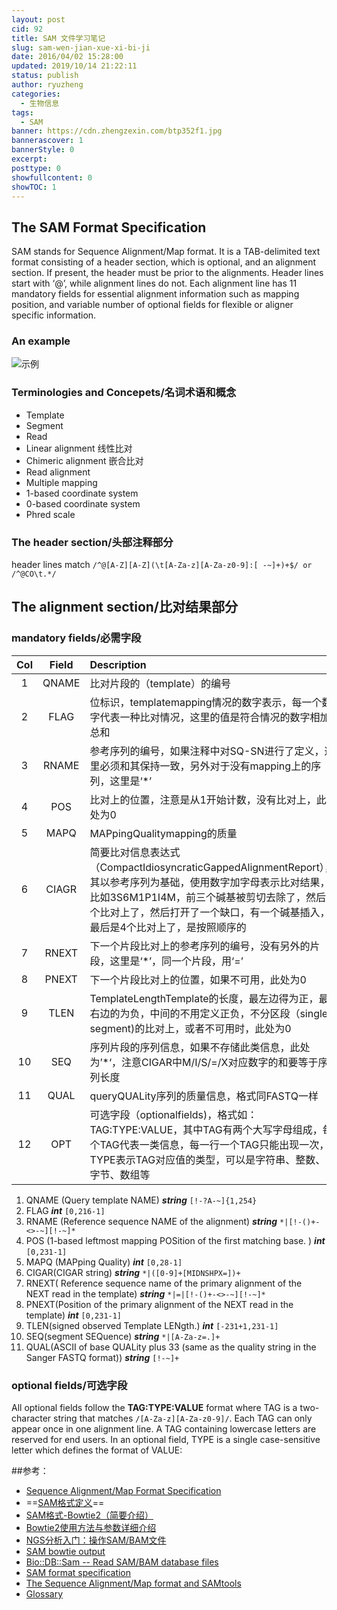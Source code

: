 ```yaml
---
layout: post
cid: 92
title: SAM 文件学习笔记
slug: sam-wen-jian-xue-xi-bi-ji
date: 2016/04/02 15:28:00
updated: 2019/10/14 21:22:11
status: publish
author: ryuzheng
categories: 
  - 生物信息
tags: 
  - SAM
banner: https://cdn.zhengzexin.com/btp352f1.jpg
bannerascover: 1
bannerStyle: 0
excerpt: 
posttype: 0
showfullcontent: 0
showTOC: 1
---
```



## The SAM Format Specification

SAM stands for Sequence Alignment/Map format. It is a TAB-delimited text format consisting of a header section, which is optional, and an alignment section. If present, the header must be prior to the alignments. Header lines start with ‘@’, while alignment lines do not. Each alignment line has 11 mandatory fields for essential alignment information such as mapping position, and variable number of optional fields for flexible or aligner specific information.

### An example

![示例](https://cdn.zhengzexin.com/btp352f1.jpg)

### Terminologies and Concepets/名词术语和概念

- Template
- Segment  
- Read  
- Linear alignment  线性比对
- Chimeric alignment  嵌合比对
- Read alignment
- Multiple mapping
- 1-based coordinate system
- 0-based coordinate system
- Phred scale

### The header section/头部注释部分

header lines match ```/^@[A-Z][A-Z](\t[A-Za-z][A-Za-z0-9]:[ -~]+)+$/ or /^@CO\t.*/```

## The alignment section/比对结果部分

### mandatory fields/必需字段

|Col|Field|Description|
|:----:|:----:|:----|
|1|QNAME|比对片段的（template）的编号|
|2|FLAG|位标识，templatemapping情况的数字表示，每一个数字代表一种比对情况，这里的值是符合情况的数字相加总和|
|3|RNAME|参考序列的编号，如果注释中对SQ-SN进行了定义，这里必须和其保持一致，另外对于没有mapping上的序列，这里是‘*’|
|4|POS|比对上的位置，注意是从1开始计数，没有比对上，此处为0|
|5|MAPQ|MAPpingQualitymapping的质量|
|6|CIAGR|简要比对信息表达式（CompactIdiosyncraticGappedAlignmentReport），其以参考序列为基础，使用数字加字母表示比对结果，比如3S6M1P1I4M，前三个碱基被剪切去除了，然后6个比对上了，然后打开了一个缺口，有一个碱基插入，最后是4个比对上了，是按照顺序的|
|7|RNEXT|下一个片段比对上的参考序列的编号，没有另外的片段，这里是‘*’，同一个片段，用‘=’|
|8|PNEXT|下一个片段比对上的位置，如果不可用，此处为0|
|9|TLEN|TemplateLengthTemplate的长度，最左边得为正，最右边的为负，中间的不用定义正负，不分区段（single-segment)的比对上，或者不可用时，此处为0|
|10|SEQ|序列片段的序列信息，如果不存储此类信息，此处为’*‘，注意CIGAR中M/I/S/=/X对应数字的和要等于序列长度|
|11|QUAL|queryQUALity序列的质量信息，格式同FASTQ一样|
|12|OPT|可选字段（optionalfields)，格式如：TAG:TYPE:VALUE，其中TAG有两个大写字母组成，每个TAG代表一类信息，每一行一个TAG只能出现一次，TYPE表示TAG对应值的类型，可以是字符串、整数、字节、数组等|

1. QNAME  (Query template NAME)  ***string***
   ```[!-?A-~]{1,254}```
2. FLAG ***int***
   ```[0,216-1]```
3. RNAME (Reference sequence NAME of the alignment) ***string***
   ```*|[!-()+-<>-~][!-~]*```
4. POS (1-based leftmost mapping POSition of the first matching base. ) ***int***
   ```[0,231-1] ```
5. MAPQ (MAPping Quality) ***int***
   ```[0,28-1] ```
6. CIGAR(CIGAR string) ***string***
   ```*|([0-9]+[MIDNSHPX=])+```
7. RNEXT( Reference sequence name of the primary alignment of the NEXT read in the template) ***string***
   ```*|=|[!-()+-<>-~][!-~]*```
8. PNEXT(Position of the primary alignment of the NEXT read in the template) ***int***
   ```[0,231-1] ```
9. TLEN(signed observed Template LENgth.) ***int***
   ```[-231+1,231-1] ```
10. SEQ(segment SEQuence) ***string***
    ```*|[A-Za-z=.]+ ```
11. QUAL(ASCII of base QUALity plus 33 (same as the quality string in the Sanger FASTQ format)) ***string***
    ```[!-~]+```

### optional fields/可选字段

All optional fields follow the **TAG:TYPE:VALUE** format where TAG is a two-character string that matches
`/[A-Za-z][A-Za-z0-9]/`. Each TAG can only appear once in one alignment line. A TAG containing lowercase
letters are reserved for end users. In an optional field, TYPE is a single case-sensitive letter which defines the
format of VALUE:

##参考：
 - [Sequence Alignment/Map Format Specification](https://samtools.github.io/hts-specs/SAMv1.pdf)
 - ==[SAM格式定义](http://boyun.sh.cn/bio/?p=1890)==
 - [SAM格式-Bowtie2（简要介绍）](http://www.plob.org/2013/06/03/5870.html)
 - [Bowtie2使用方法与参数详细介绍](http://www.plob.org/2012/09/02/4540.html)
 - [NGS分析入门：操作SAM/BAM文件](http://blog.qiubio.com:8080/archives/3050)
 - [SAM bowtie output](http://bowtie-bio.sourceforge.net/manual.shtml#sam-bowtie-output)
 - [Bio::DB::Sam -- Read SAM/BAM database files](http://search.cpan.org/~lds/Bio-SamTools/lib/Bio/DB/Sam.pm)
 - [SAM format specification](http://davetang.org/wiki/tiki-index.php?page=SAM)
 - [The Sequence Alignment/Map format and SAMtools](http://www.ncbi.nlm.nih.gov/pmc/articles/PMC2723002/)
 - [Glossary](http://asia.ensembl.org/common/Help/Glossary?db=core)